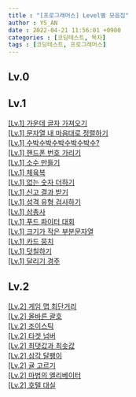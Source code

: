 ```yaml
---
title : "[프로그래머스] Level별 모음집"
author : YS_AN
date : 2022-04-21 11:56:01 +0900
categories : [코딩테스트, 목차]
tags : [코딩테스트, 프로그래머스]
---
```


## Lv.0

## Lv.1

[[Lv.1] 가운데 글자 가져오기](/posts/Programmers_1290) <br>
[[Lv.1] 문자열 내 마음대로 정렬하기](/posts/Programmers_12915) <br>
[[Lv.1] 수박수박수박수박수박수?](/posts/Programmers_12922) <br>
[[Lv.1] 핸드폰 번호 가리기](/posts/Programmers_12948) <br>
[[Lv.1] 소수 만들기](/posts/Programmers_12977) <br>
[[Lv.1] 체육복](/posts/Programmers_42862) <br>
[[Lv.1] 없는 숫자 더하기](/posts/Programmers_86051) <br>
[[Lv.1] 신고 결과 받기](/posts/Programmers_92334) <br>
[[Lv.1] 성격 유형 검사하기](/posts/Programmers_118666) <br>
[[Lv.1] 삼총사](/posts/Programmers_131705) <br>
[[Lv.1] 푸드 파이터 대회](/posts/Programmers_134240) <br>
[[Lv.1] 크기가 작은 부분문자열](/posts/Programmers_147355) <br>
[[Lv.1] 카드 뭉치](/posts/Programmers_159994) <br>
[[Lv.1] 덧칠하기](/posts/Programmers_161989) <br>
[[Lv.1] 달리기 경주](/posts/Programmers_178871) <br>

## Lv.2
[[Lv.2] 게임 맵 최단거리](/posts/Programmers_1844) <br>
[[Lv.2] 올바른 괄호](/posts/Programmers_12909) <br>
[[Lv.2] 조이스틱](/posts/Programmers_42860) <br>
[[Lv.2] 타겟 넘버](/posts/Programmers_43165) <br>
[[Lv.2] 최댓값과 최솟값](/posts/Programmers_59038) <br>
[[Lv.2] 삼각 달팽이](/posts/Programmers_68645) <br>
[[Lv.2] 귤 고르기](/posts/Programmers_138476) <br>
[[Lv.2] 마법의 엘리베이터](/posts/Programmers_148653) <br>
[[Lv.2] 호텔 대실](/posts/Programmers_155651) <br>